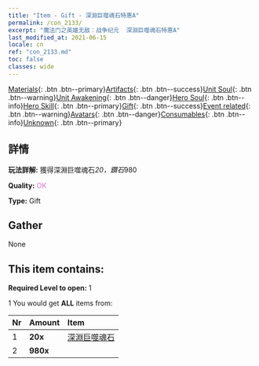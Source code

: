 ```yaml
---
title: "Item - Gift - 深淵巨噬魂石特惠A"
permalink: /con_2133/
excerpt: "魔法门之英雄无敌：战争纪元  深淵巨噬魂石特惠A"
last_modified_at: 2021-06-15
locale: cn
ref: "con_2133.md"
toc: false
classes: wide
---
```

 [Materials](/ItemsCN/){: .btn .btn--primary}[Artifacts](/ItemsCN/Artifacts/){: .btn .btn--success}[Unit Soul](/ItemsCN/UnitSoul/){: .btn .btn--warning}[Unit Awakening](/ItemsCN/UnitAwakening/){: .btn .btn--danger}[Hero Soul](/ItemsCN/HeroSoul/){: .btn .btn--info}[Hero Skill](/ItemsCN/HeroSkill/){: .btn .btn--primary}[Gift](/ItemsCN/Gift/){: .btn .btn--success}[Event related](/ItemsCN/Events/){: .btn .btn--warning}[Avatars](/ItemsCN/Avatars/){: .btn .btn--danger}[Consumables](/ItemsCN/Consumables/){: .btn .btn--info}[Unknown](/ItemsCN/Unknown/){: .btn .btn--primary}

## 詳情
 **玩法詳解:** 獲得深淵巨噬魂石*20，鑽石*980

 **Quality:** <span style="color: #DA70D6">OK</span>

 **Type:** Gift

## Gather

  None

## This item contains:

 **Required Level to open:** 1

 1 You would get **ALL** items  from:

  | Nr | Amount |     Item    |
  |:---|:-------|:------------|
  | 1 |  **20x** | [深淵巨噬魂石](/cn/Items/unt_355/) |  | 
  | 2 |  **980x** | <i class="fas fa-gem"/> |  | 
